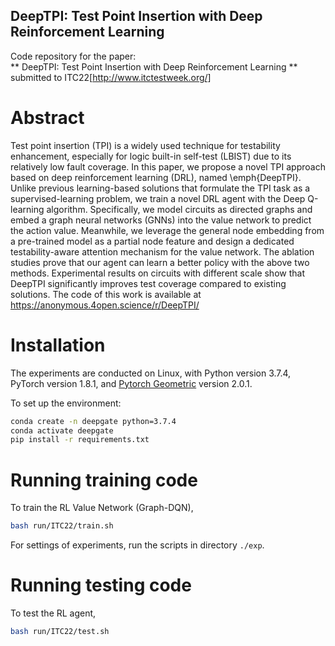 ## DeepTPI: Test Point Insertion with Deep Reinforcement Learning

Code repository for the paper:  
** DeepTPI: Test Point Insertion with Deep Reinforcement Learning **  
submitted to ITC22[http://www.itctestweek.org/]

# Abstract
Test point insertion (TPI) is a widely used technique for testability enhancement, especially for logic built-in self-test (LBIST) due to its relatively low fault coverage. In this paper, we propose a novel TPI approach based on deep reinforcement learning (DRL), named \emph{DeepTPI}. Unlike previous learning-based solutions that formulate the TPI task as a supervised-learning problem, we train a novel DRL agent with the Deep Q-learning algorithm. Specifically, we model circuits as directed graphs and embed a graph neural networks (GNNs) into the value network to predict the action value. Meanwhile, we leverage the general node embedding from a pre-trained model as a partial node feature and design a dedicated testability-aware attention mechanism for the value network. The ablation studies prove that our agent can learn a better policy with the above two methods. Experimental results on circuits with different scale show that DeepTPI significantly improves test coverage compared to existing solutions. The code of this work is available at https://anonymous.4open.science/r/DeepTPI/

<!-- ## TPI for LBIST
The pseudo-random test patterns in LBIST are generated on chip to verify whether the correctness of circuit response. However, there are still some random pattern resistant (RPR) faults, whose patterns are very difficultly excited by random pattern generator. In order to detect these RPR faults and improve test coverage (TC), DFT engineers have to insert some extra gates into the netlist following the test point insertion (TPI) methods. These extra gates allow directly modifying the value somewhere inside the circuit and are named as control points (CP). 

## How does it work -->



# Installation
The experiments are conducted on Linux, with Python version 3.7.4, PyTorch version 1.8.1, and [Pytorch Geometric](https://github.com/pyg-team/pytorch_geometric) version 2.0.1.

To set up the environment:
```sh
conda create -n deepgate python=3.7.4
conda activate deepgate
pip install -r requirements.txt
```


# Running training code
To train the RL Value Network (Graph-DQN),
```sh
bash run/ITC22/train.sh
```
For settings of experiments, run the scripts in directory `./exp`.

# Running testing code
To test the RL agent,
```sh
bash run/ITC22/test.sh
```

